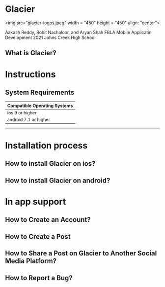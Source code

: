# Glacier

<img src="glacier-logos.jpeg" width = "450" height = "450" align: "center">

Aakash Reddy, Rohit Nachaloor, and Aryan Shah
FBLA Mobile Applicatin Development 2021
Johns Creek High School

## What is Glacier?


# Instructions

## System Requirements

| Compatible Operating Systems |
| -----------------------------|
| ios 9 or higher              |
| android 7.1 or higher        |
---

# Installation process

## How to install Glacier on ios?


## How to install Glacier on android?


# In app support

## How to Create an Account?

## How to Create a Post

## How to Share a Post on Glacier to Another Social Media Platform?

## How to Report a Bug?




